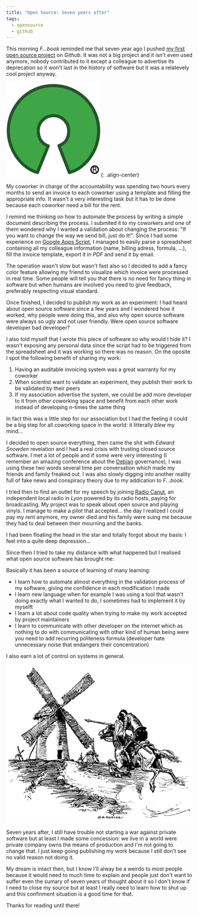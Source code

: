 ```yaml
---
title: "Open Source: Seven years after"
tags:
  - opensource
  - github
---
```


This morning *F...book* reminded me that seven year ago I pushed [my first open source project](https://github.com/atelierdesmedias/Autofacto) on *Github*. It was not a big project and it isn't even used anymore, nobody contributed to it except a colleague to advertise its deprecation so it won't last in the history of software but it was a relatevely cool project anyway.

![Open source logo](/images/opensource.png){: .align-center}

My coworker in charge of the accountability was spending two hours every months to send an invoice to each coworker using a template and filling the appropriate info. It wasn't a very interesting task but it has to be done because each coworker need a bill for the rent.

I remind me thinking on how to automate the process by writing a simple document describing the process. I submited it to my coworkers and one of them wondered why I wanted a validation about changing the process: "If you want to change the way we send bill, just do it!". Since I had some experience on [Google Apps Script](https://developers.google.com/apps-script/), I managed to easily parse a spreadsheet containing all my colleague information (name, billing adress, formula, ...), fill the invoice template, export it in *PDF* and send it by email.

The operation wasn't slow but wasn't fast also so I decided to add a fancy color feature allowing my friend to visualize which invoice were processed in real time. Some people will tell you that there is no need for fancy thing in software but when humans are involved you need to give feedback, preferably respecting visual standard.

Once finished, I decided to publish my work as an experiment: I had heard about open source software since a few years and I wondered how it worked, why people were doing this, and also why open source software were always so ugly and not user friendly. Were open source software developer bad developer?

I also told myself that I wrote this piece of software so why would I hide it? I wasn't exposing any personal data since the script had to be triggered from the spreadsheet and it was working so there was no reason. On the oposite I spot the following benefit of sharing my work:

1. Having an auditable invoicing system was a great warranty for my coworker
1. When scientist want to validate an experiment, they publish their work to be validated by their peers
1. If my association advertise the system, we could be add more developer to it from other coworking space and benefit from each other work instead of developing n-times the same thing

In fact this was a little step for our association but I had the feeling it could be a big step for all coworking space in the world: it litterally *blew* my mind...

I decided to open source everything, then came the shit with *Edward Snowden* revelation and I had a real crisis with trusting closed source software. I met a lot of people and if some were very interesting (I remember an amazing conference about the [Debian](https://www.debian.org/) governance), I was using these two words several time per conversation which made my friends and family freaked out. I was also slowly digging into another reality full of fake news and conspiracy theory due to my addication to *F...book*.

I tried then to find an outlet for my speech by joining [Radio Canut](https://radiocanut.org/), an independent local radio in *Lyon* powered by its radio hosts, paying for broadcasting. My project was to speak about open source and playing vinyls. I manage to make a pilot that accepted... the day I realized I could pay my rent anymore, my owner died and his family were suing me because they had to deal between their mourning and the banks.

I had been floating the head in the star and totally forgot about my basis: I feel into a quite deep depression...

Since then I tried to take my distance with what happened but I realised what open source software has brought me:

Basically it has been a source of learning of many learning:

- I learn how to automate almost everything in the validation process of my software, giving me confidence in each modification I made
- I learn new language when for example I was using a tool that wasn't doing exactly what I wanted to do, I sometimes had to implement it by myselft
- I learn a lot about code quality when trying to make my work accepted by project maintainers
- I learn to communicate with other developer on the internet which as nothing to do with communicating with other kind of human being were you need to add recurring politeness formula (developer hate unnecessary noise that endangers their concentration)

I also earn a lot of control on systems in general.

![Don Quichote](/images/donquichote.jpg)

Seven years after, I still have trouble not starting a war against private software but at least I made some concession: we live in a world were private company owns the means of production and I'm not going to change that. I just keep going publishing my work because I still don't see no valid reason not doing it.

My dream is intact then, but I know I'll alway be a weirdo to most people because it would need to much time to explain and people just don't want to suffer even the sumary of seven years of thought about it so I don't know if I need to close my source but at least I really need to learn how to shut up and this confinment situation is a good time for that.

Thanks for reading until there!
